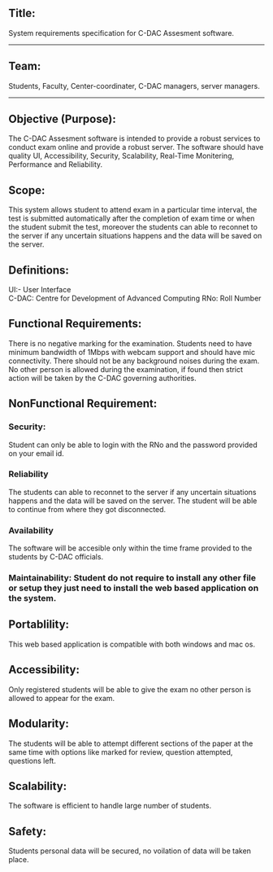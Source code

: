 
<h2>Title:</h2>
    System requirements specification for C-DAC Assesment software.
<hr>
<h2>Team:</h2>
    Students, Faculty, Center-coordinater, C-DAC managers, server managers.
<hr>
<h2>Objective (Purpose):</h2>
    The C-DAC Assesment software is intended to provide a robust services to conduct exam online and provide a robust server. The software should have quality UI, Accessibility, Security, Scalability, Real-Time Monitering, Performance and Reliability.

<h2>Scope:</h2>
    This system allows student to attend exam in a particular time interval, the test is submitted automatically after the completion of exam time or when the student submit the test, moreover the students can able to reconnet to the server if any uncertain situations happens and the data will be saved on the server. 


<h2>Definitions:</h2>
    UI:- User Interface<br>
    C-DAC: Centre for Development of Advanced Computing
    RNo: Roll Number


<h2>Functional Requirements:</h2>
    There is no negative marking for the examination. Students need to have minimum bandwidth of 1Mbps with webcam support and should have mic connectivity. There should not be any background noises during the exam. No other person is allowed during the examination, if found then strict  action will be taken by the C-DAC governing authorities.

<h2>NonFunctional Requirement:</h2>

<h3>Security:</h3>
    Student can only be able to login with the RNo and the password provided on your email id.

<h3>Reliability</h3>
    The students can able to reconnet to the server if any uncertain situations happens and the data will be saved on the server. The student will be able to continue from where they got disconnected.

<h3>Availability</h3>
    The software will be accesible only within the time frame provided to the students by C-DAC officials.

<h3>Maintainability:</h>
    Student do not require to install any other file or setup they just need to install the web based application on the system. 

<h2>Portablility:</h2>
    This web based application is compatible with both windows and mac os.

<h2>Accessibility:</h2>
    Only registered students will be able to give the exam no other person is allowed to appear for the exam.

<h2>Modularity:</h2>
    The students will be able to attempt different sections of the paper at the same time with options like marked for review, question attempted, questions left.

<h2>Scalability:</h2>
    The software is efficient to handle large number of students.

<h2>Safety:</h2>
    Students personal data will be secured, no voilation of data will be taken place.  
